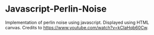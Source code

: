# Javascript-Perlin-Noise

Implementation of perlin noise using javascript. Displayed using HTML canvas. Credits to https://www.youtube.com/watch?v=kCIaHqb60Cw.
